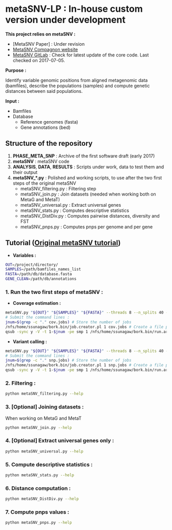# metaSNV-LP : In-house custom version under development

**This project relies on metaSNV :**
- [MetaSNV Paper] : Under revision
- [MetaSNV Compagnon website](http://metasnv.embl.de/index.html)
- [MetaSNV GitLab](https://git.embl.de/costea/metaSNV) : Check for latest update of the core code. Last checked on 2017-07-05. 

**Purpose :**

Identify variable genomic positions from aligned metagenomic data (bamfiles), describe the populations (samples) and compute genetic distances between said populations.

**Input :**
- Bamfiles
- Database
    - Reference genomes (fasta)
    - Gene annotations (bed)

## Structure of the repository

1. **PHASE_META_SNP** : Archive of the first software draft (early 2017)
2. **metaSNV** : metaSNV code
3. **ANALYSIS**, **DATA**, **RESULTS** : Scripts under work, data to test them and their output
4. **metaSNV_*.py** : Polished and working scripts, to use after the two first steps of the original metaSNV
    - metaSNV_filtering.py : Filtering step
    - metaSNV_join.py : Join datasets (needed when working both on MetaG and MetaT)
    - metaSNV_universal.py : Extract universal genes
    - metaSNV_stats.py : Computes descriptive statistics
    - metaSNV_DistDiv.py : Computes pairwise distances, diversity and FST
    - metaSNV_pnps.py : Computes pnps per genome and per gene

## Tutorial ([Original metaSNV tutorial](http://metasnv.embl.de/tutorial.html))

- **Variables :**

`````bash
OUT=/project/directory/
SAMPLES=/path/bamfiles_names_list
FASTA=/path/db/database.fasta
GENE_CLEAN=/path/db/annotations
`````

### 1. Run the two first steps of metaSNV :

- **Coverage estimation :**

````bash
metaSNV.py "${OUT}" "${SAMPLES}" "${FASTA}" --threads 8 --n_splits 40 --db_ann "${GENE_CLEAN}" --print-commands > cov.jobs
# Submit the command lines :
jnum=$(grep -c "." cov.jobs) # Store the number of jobs
/nfs/home/ssunagaw/bork.bin/job.creator.pl 1 cov.jobs # Create a file per job
qsub -sync y -V -t 1-$jnum -pe smp 1 /nfs/home/ssunagaw/bork.bin/run.array.sh # Submit the array 
````

- **Variant calling :**

````bash
metaSNV.py "${OUT}" "${SAMPLES}" "${FASTA}" --threads 8 --n_splits 40 --db_ann "${GENE_CLEAN}" --print-commands | grep 'samtools mpileup' > snp.jobs
# Submit the command lines :
jnum=$(grep -c "." snp.jobs) # Store the number of jobs
/nfs/home/ssunagaw/bork.bin/job.creator.pl 1 snp.jobs # Create a file per job
qsub -sync y -V -t 1-$jnum -pe smp 1 /nfs/home/ssunagaw/bork.bin/run.array.sh # Submit the array
````

### 2. Filtering :
````bash
python metaSNV_filtering.py --help
````

### 3. [Optional] Joining datasets :
When working on MetaG and MetaT
````bash
python metaSNV_join.py --help
````

### 4. [Optional] Extract universal genes only :
````bash
python metaSNV_universal.py --help
````

### 5. Compute descriptive statistics :
````bash
python metaSNV_stats.py --help
````

### 6. Distance computation :
````bash
python metaSNV_DistDiv.py --help
````

### 7. Compute pnps values :
````bash
python metaSNV_pnps.py --help
````

